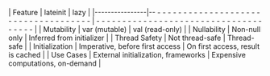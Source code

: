 | Feature | lateinit |
lazy | |----------------|-- - - - - - - - - - - - - - - - - - - - - - - - - - - - - - - - - - - - - | - - - - - - - - - - - - - - - - - - - - - - - - - - - - - - - - - - - - - | |
Mutability | var (mutable) | val (read-only) | | Nullability | Non-null only | Inferred from initializer | | Thread
Safety | Not thread-safe | Thread-safe | | Initialization | Imperative, before first access | On first access, result is
cached | | Use Cases | External initialization, frameworks | Expensive computations, on-demand |
